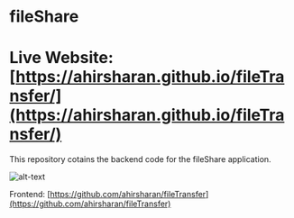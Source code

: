 # fileShare
# Live Website: [https://ahirsharan.github.io/fileTransfer/](https://ahirsharan.github.io/fileTransfer/)

This repository cotains the backend code for the fileShare application.

![alt-text](https://i.ibb.co/rwfLcvK/up1.jpg) 

Frontend: [https://github.com/ahirsharan/fileTransfer](https://github.com/ahirsharan/fileTransfer)
